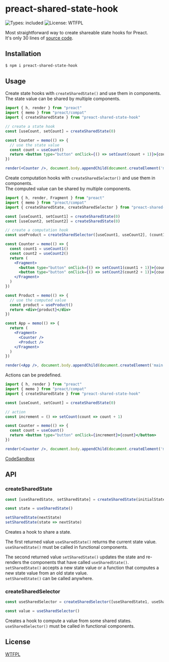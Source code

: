 # preact-shared-state-hook

![Types: included](https://badgen.net/npm/types/preact-shared-state-hook) ![License: WTFPL](https://badgen.net/npm/license/preact-shared-state-hook)

Most straightforward way to create shareable state hooks for Preact.  
It's only 30 lines of [source code](https://github.com/luncheon/preact-shared-state-hook/blob/main/index.js).

## Installation

```bash
$ npm i preact-shared-state-hook
```

## Usage

Create state hooks with `createSharedState()` and use them in components.  
The state value can be shared by multiple components.

```jsx
import { h, render } from "preact"
import { memo } from "preact/compat"
import { createSharedState } from "preact-shared-state-hook"

// create a state hook
const [useCount, setCount] = createSharedState(0)

const Counter = memo(() => {
  // use the state value
  const count = useCount()
  return <button type="button" onClick={() => setCount(count + 1)}>{count}</button>
})

render(<Counter />, document.body.appendChild(document.createElement('main')))
```

Create computation hooks with `createSharedSelector()` and use them in components.  
The computed value can be shared by multiple components.

```jsx
import { h, render, Fragment } from "preact"
import { memo } from "preact/compat"
import { createSharedState, createSharedSelector } from "preact-shared-state-hook"

const [useCount1, setCount1] = createSharedState(0)
const [useCount2, setCount2] = createSharedState(0)

// create a computation hook
const useProduct = createSharedSelector([useCount1, useCount2], (count1, count2) => count1 * count2)

const Counter = memo(() => {
  const count1 = useCount1()
  const count2 = useCount2()
  return (
    <Fragment>
      <button type="button" onClick={() => setCount1(count1 + 1)}>{count1}</button>
      <button type="button" onClick={() => setCount2(count2 + 1)}>{count2}</button>
    </Fragment>
  )
})

const Product = memo(() => {
  // use the computed value
  const product = useProduct()
  return <div>{product}</div>
})

const App = memo(() => {
  return (
    <Fragment>
      <Counter />
      <Product />
    </Fragment>
  )
})

render(<App />, document.body.appendChild(document.createElement('main')))
```

Actions can be predefined.

```jsx
import { h, render } from "preact"
import { memo } from "preact/compat"
import { createSharedState } from "preact-shared-state-hook"

const [useCount, setCount] = createSharedState(0)

// action
const increment = () => setCount(count => count + 1)

const Counter = memo(() => {
  const count = useCount()
  return <button type="button" onClick={increment}>{count}</button>
})

render(<Counter />, document.body.appendChild(document.createElement('main')))
```

[CodeSandbox](https://codesandbox.io/s/preact-shared-state-hook-example-i6qi2?file=/index.tsx)

## API

### createSharedState

```ts
const [useSharedState, setSharedState] = createSharedState(initialState)

const state = useSharedState()

setSharedState(nextState)
setSharedState(state => nextState)
```

Creates a hook to share a state.

The first returned value `useSharedState()` returns the current state value.  
`useSharedState()` must be called in functional components.

The second returned value `setSharedState()` updates the state and re-renders the components that have called `useSharedState()`.  
`setSharedState()` accepts a new state value or a function that computes a new state value from an old state value.  
`setSharedState()` can be called anywhere.

### createSharedSelector

```ts
const useSharedSelector = createSharedSelector([useSharedState1, useSharedState2, ...], (state1, state2, ...) => value)

const value = useSharedSelector()
```

Creates a hook to compute a value from some shared states.  
`useSharedSelector()` must be called in functional components.

## License

[WTFPL](http://www.wtfpl.net)
